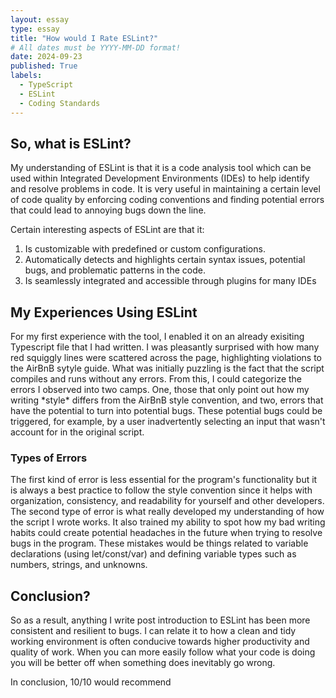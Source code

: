 ```yaml
---
layout: essay
type: essay
title: "How would I Rate ESLint?"
# All dates must be YYYY-MM-DD format!
date: 2024-09-23
published: True
labels:
  - TypeScript
  - ESLint
  - Coding Standards
---
```


## So, what is ESLint?
<p>
My understanding of ESLint is that it is a code analysis tool which can be used within Integrated Development Environments (IDEs) to help identify and resolve problems in code. It is very useful in maintaining a certain level of code quality by enforcing coding conventions and finding potential errors that could lead to annoying bugs down the line.
</p>

<p>
  Certain interesting aspects of ESLint are that it:
</p>

<ol>
  <li>Is customizable with predefined or custom configurations.</li>
  <li>Automatically detects and highlights certain syntax issues, potential bugs, and problematic patterns in the code.</li>
  <li>Is seamlessly integrated and accessible through plugins for many IDEs</li>
</ol>

## My Experiences Using ESLint
<p>
  For my first experience with the tool, I enabled it on an already exisiting Typescript file that I had written. I was pleasantly surprised with how many red squiggly lines were scattered across the page, highlighting violations to the AirBnB sytyle guide. What was initially puzzling is the fact that the script compiles and runs without any errors. From this, I could categorize the errors I observed into two camps. One, those that only point out how my writing *style* differs from the AirBnB style convention, and two, errors that have the potential to turn into potential bugs. These potential bugs could be triggered, for example, by a user inadvertently selecting an input that wasn't account for in the original script.
</p>

### Types of Errors
<p>
  The first kind of error is less essential for the program's functionality but it is always a best practice to follow the style convention since it helps with organization, consistency, and readability for yourself and other developers. The second type of error is what really developed my understanding of how the script I wrote works. It also trained my ability to spot how my bad writing habits could create potential headaches in the future when trying to resolve bugs in the program. These mistakes would be things related to variable declarations (using let/const/var) and defining variable types such as numbers, strings, and unknowns.
</p>

## Conclusion?
<p>
  So as a result, anything I write post introduction to ESLint has been more consistent and resilient to bugs. I can relate it to how a clean and tidy working environment is often conducive towards higher productivity and quality of work. When you can more easily follow what your code is doing you will be better off when something does inevitably go wrong.
</p>

<p>
  In conclusion, 10/10 would recommend
</p>

